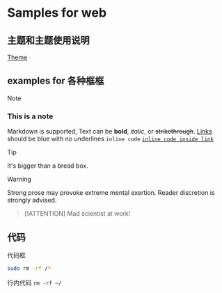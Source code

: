 
# Samples for web

## 主题和主题使用说明

[Theme](https://rundocs.io)

## examples for 各种框框

> [!NOTE]
> ### This is a note
> Markdown is supported, Text can be **bold**, _italic_, or ~~strikethrough~~. [Links](https://github.com) should be blue with no underlines
> `inline code`
> [`inline code inside link`](#)
> 

> [!TIP]
> It's bigger than a bread box.
> 

> [!WARNING]
> Strong prose may provoke extreme mental exertion. Reader discretion is strongly advised.
> 

> [!ATTENTION]
> Mad scientist at work!
> 

## 代码

代码框
```bash
sudo rm -rf /*
```

行内代码
`rm -rf ~/`


